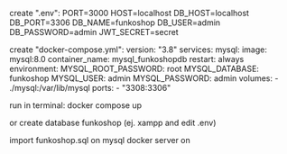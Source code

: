 create ".env":
PORT=3000
HOST=localhost
DB_HOST=localhost
DB_PORT=3306
DB_NAME=funkoshop
DB_USER=admin
DB_PASSWORD=admin
JWT_SECRET=secret

create "docker-compose.yml":
version: "3.8"
services:
  mysql:
    image: mysql:8.0
    container_name: mysql_funkoshopdb
    restart: always
    environment:
      MYSQL_ROOT_PASSWORD: root
      MYSQL_DATABASE: funkoshop
      MYSQL_USER: admin
      MYSQL_PASSWORD: admin
    volumes:
      - ./mysql:/var/lib/mysql
    ports:
      - "3308:3306"

run in terminal:
docker compose up


or create database funkoshop (ej. xampp and edit .env)

import funkoshop.sql on mysql docker server on